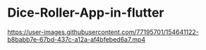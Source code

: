 # Dice-Roller-App-in-flutter

https://user-images.githubusercontent.com/77195701/154641122-b8babb7e-67bd-437c-a12a-af4bfebed6a7.mp4

